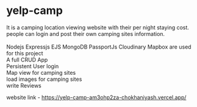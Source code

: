 # yelp-camp

It is a camping location viewing website with their per night staying cost.
people can login and post their own camping sites information.
<br>
<br>
Nodejs Expressjs EJS MongoDB PassportJs Cloudinary Mapbox are used for this project
<br>
A full CRUD App
<br>
Persistent User login
<br>
Map view for camping sites
<br>
load images for camping sites
<br>
write Reviews

website link - https://yelp-camp-am3ohp2za-chokhaniyash.vercel.app/
